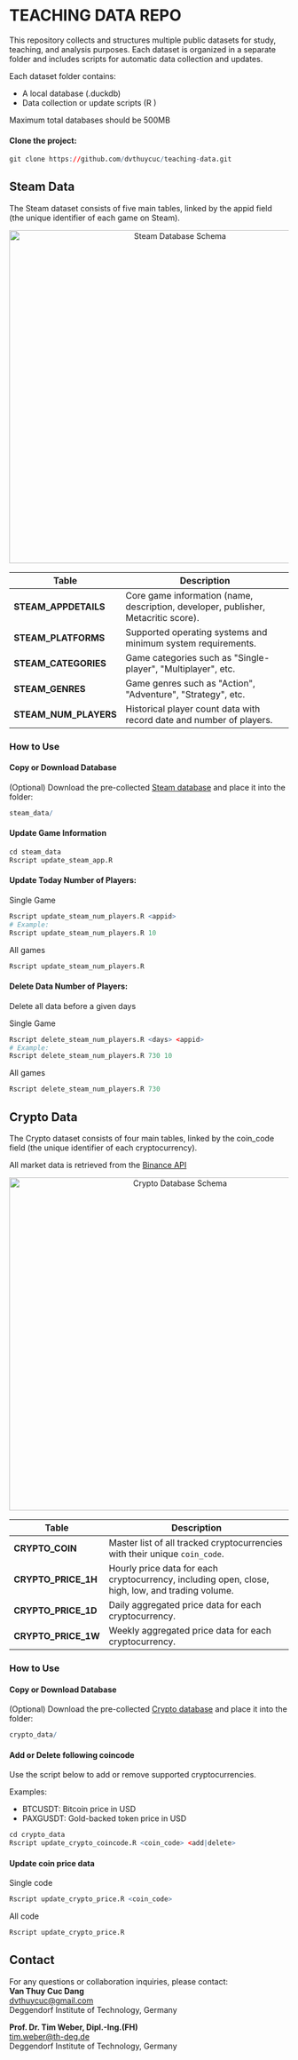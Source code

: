 # TEACHING DATA REPO

This repository collects and structures multiple public datasets for study, teaching, and analysis purposes.
Each dataset is organized in a separate folder and includes scripts for automatic data collection and updates.

Each dataset folder contains:

- A local database (.duckdb)
- Data collection or update scripts (R )

Maximum total databases should be 500MB

#### Clone the project:

```r
git clone https://github.com/dvthuycuc/teaching-data.git
```

## Steam Data

The Steam dataset consists of five main tables, linked by the appid field (the unique identifier of each game on Steam).

<p align="center"> <img src="figures/steam_db_schema.png" alt="Steam Database Schema" width="600"/> </p>

| Table                 | Description                                                                        |
| --------------------- | ---------------------------------------------------------------------------------- |
| **STEAM_APPDETAILS**  | Core game information (name, description, developer, publisher, Metacritic score). |
| **STEAM_PLATFORMS**   | Supported operating systems and minimum system requirements.                       |
| **STEAM_CATEGORIES**  | Game categories such as "Single-player", "Multiplayer", etc.                       |
| **STEAM_GENRES**      | Game genres such as "Action", "Adventure", "Strategy", etc.                        |
| **STEAM_NUM_PLAYERS** | Historical player count data with record date and number of players.               |

### How to Use

#### Copy or Download Database
(Optional) Download the pre-collected [Steam database](https://nextcloud.th-deg.de/s/9GMti9tBYGEBEBp) and place it into the folder:

```r
steam_data/
```

#### Update Game Information

```r
cd steam_data
Rscript update_steam_app.R
```

#### Update Today Number of Players:

Single Game
```r
Rscript update_steam_num_players.R <appid>
# Example:
Rscript update_steam_num_players.R 10
```

All games
```r
Rscript update_steam_num_players.R
```

#### Delete Data Number of Players:

Delete all data before a given days

Single Game
```r
Rscript delete_steam_num_players.R <days> <appid>
# Example:
Rscript delete_steam_num_players.R 730 10
```

All games
```r
Rscript delete_steam_num_players.R 730
```

## Crypto Data

The Crypto dataset consists of four main tables, linked by the coin_code field (the unique identifier of each cryptocurrency).

All market data is retrieved from the [Binance API](https://www.binance.com/en/binance-api)

<p align="center"> <img src="figures/crypto_db_schema.png" alt="Crypto Database Schema" width="600"/> </p>

| Table               | Description                                                                                      |
| ------------------- | ------------------------------------------------------------------------------------------------ |
| **CRYPTO_COIN**     | Master list of all tracked cryptocurrencies with their unique `coin_code`.                       |
| **CRYPTO_PRICE_1H** | Hourly price data for each cryptocurrency, including open, close, high, low, and trading volume. |
| **CRYPTO_PRICE_1D** | Daily aggregated price data for each cryptocurrency.                                             |
| **CRYPTO_PRICE_1W** | Weekly aggregated price data for each cryptocurrency.                                            |

### How to Use

#### Copy or Download Database
(Optional) Download the pre-collected [Crypto database](https://nextcloud.th-deg.de/s/jmGAQ8JExrJk65L) and place it into the folder:

```r
crypto_data/
```

#### Add or Delete following coincode
Use the script below to add or remove supported cryptocurrencies.

Examples:

- BTCUSDT: Bitcoin price in USD
- PAXGUSDT: Gold-backed token price in USD

```r
cd crypto_data
Rscript update_crypto_coincode.R <coin_code> <add|delete>
```

#### Update coin price data

Single code
```r
Rscript update_crypto_price.R <coin_code>
```

All code
```r
Rscript update_crypto_price.R
```

## Contact

For any questions or collaboration inquiries, please contact:  
**Van Thuy Cuc Dang**  
dvthuycuc@gmail.com  
Deggendorf Institute of Technology, Germany

**Prof. Dr. Tim Weber, Dipl.-Ing.(FH)**  
tim.weber@th-deg.de  
Deggendorf Institute of Technology, Germany